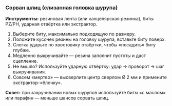 ### Сорван шлиц (слизанная головка шурупа)

**Инструменты:** резиновая лента (или канцелярская резинка), биты PZ/PН, ударная отвёртка или экстрактор.

1. Выберите биту, максимально подходящую по размеру.  
2. Положите кусочек резины на головку шурупа, вставьте биту поверх.  
3. Слегка ударьте по хвостовику отвёртки, чтобы «посадить» биту глубже.  
4. Медленно выкручивайте — резина заполнит пустоты и даст сцепление.  
5. Не вышло? Используйте ударную отвёртку: удар → проворот → шаг выкручивания.  
6. Совсем «мертво» — высверлите центр сверлом Ø 2 мм и примените экстрактор-«ёлочку».

**Совет:** при закручивании новых шурупов используйте биты «с маслом» или парафин — меньше шансов сорвать шлиц.
